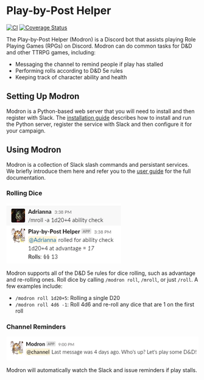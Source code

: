# Play-by-Post Helper

[![CI](https://github.com/WardLT/play-by-post-helper/actions/workflows/python-app.yml/badge.svg)](https://github.com/WardLT/play-by-post-helper/actions/workflows/python-app.yml)
[![Coverage Status](https://coveralls.io/repos/github/WardLT/play-by-post-helper/badge.svg?branch=master)](https://coveralls.io/github/WardLT/play-by-post-helper?branch=master)

The Play-by-Post Helper (Modron) is a Discord bot that assists playing Role Playing Games (RPGs) on Discord.
Modron can do common tasks for D&D and other TTRPG games, including:

- Messaging the channel to remind people if play has stalled
- Performing rolls according to D&D 5e rules
- Keeping track of character ability and health

## Setting Up Modron

Modron is a Python-based web server that you will need to install and then register with Slack.
The [installation guide](./docs/installation.md) describes how to install 
and run the Python server, register the service with Slack and 
then configure it for your campaign.

## Using Modron

Modron is a collection of Slack slash commands and persistant services. 
We briefly introduce them here and refer you to the [user guide](./docs/user-guide.md)
for the full documentation. 

### Rolling Dice

![rolling_dice](docs/img/roll-command.png)

Modron supports all of the D&D 5e rules for dice rolling, such
as advantage and re-rolling ones.
Roll dice by calling `/modron roll`, `/mroll`, or just `/roll`.
A few examples include:

   - `/modron roll 1d20+5`: Rolling a single D20
   - `/modron roll 4d6 -1`: Roll 4d6 and re-roll any dice that are 1 on the first roll

### Channel Reminders

![reminder](docs/img/reminder.png) 

Modron will automatically watch the Slack and issue reminders if play stalls.
